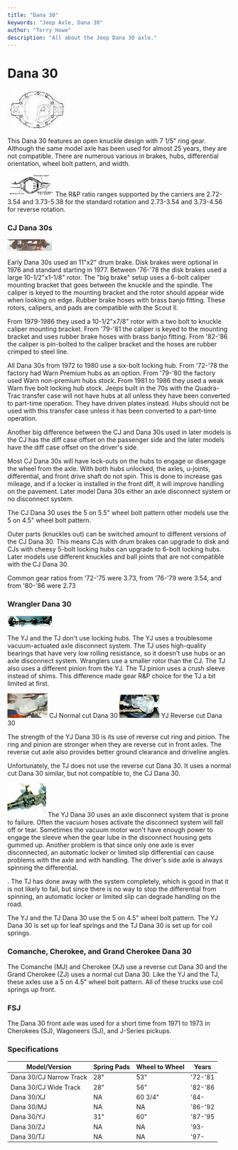 ```yaml
---
title: "Dana 30"
keywords: "Jeep Axle, Dana 30"
author: "Terry Howe"
description: "All about the Jeep Dana 30 axle."
---
```

# Dana 30

[![Dana 30 diff cover](../../img/axle/bwd30_.jpg)](../../img/axle/bwd30.jpg)   

This Dana 30 features an open knuckle design with 7 1/5" ring gear. Although the same model axle has been used for almost 25 years, they are not compatible. There are numerous various in brakes, hubs, differential orientation, wheel bolt pattern, and width.

[![Dana id](../../img/axle/danaid_.gif)](../../img/axle/danaid.gif) The R&P ratio ranges supported by the carriers are 2.72-3.54 and 3.73-5.38 for the standard rotation and 2.73-3.54 and 3.73-4.56 for reverse rotation. 

### CJ Dana 30s

[![Dana 30 front](../../img/axle/d30_.jpg)](../../img/axle/d30.jpg) 

Early Dana 30s used an 11"x2" drum brake. Disk brakes were optional in 1976 and standard starting in 1977. Between '76-'78 the disk brakes used a large 10-1/2"x1-1/8" rotor. The "big brake" setup uses a 6-bolt caliper mounting bracket that goes between the knuckle and the spindle. The caliper is keyed to the mounting bracket and the rotor should appear wide when looking on edge. Rubber brake hoses with brass banjo fitting. These rotors, calipers, and pads are compatible with the Scout II. 

From 1979-1986 they used a 10-1/2"x7/8" rotor with a two bolt to knuckle caliper mounting bracket. From '79-'81 the caliper is keyed to the mounting bracket and uses rubber brake hoses with brass banjo fitting. From '82-'86 the caliper is pin-bolted to the caliper bracket and the hoses are rubber crimped to steel line. 

All Dana 30s from 1972 to 1980 use a six-bolt locking hub. From '72-'78 the factory had Warn Premium hubs as an option. From '79-'80 the factory used Warn non-premium hubs stock. From 1981 to 1986 they used a weak Warn five bolt locking hub stock. Jeeps built in the 70s with the Quadra-Trac transfer case will not have hubs at all unless they have been converted to part-time operation. They have driven plates instead. Hubs should not be used with this transfer case unless it has been converted to a part-time operation.

Another big difference between the CJ and Dana 30s used in later models is the CJ has the diff case offset on the passenger side and the later models have the diff case offset on the driver's side. 

Most CJ Dana 30s will have lock-outs on the hubs to engage or disengage the wheel from the axle. With both hubs unlocked, the axles, u-joints, differential, and front drive shaft do not spin. This is done to increase gas mileage, and if a locker is installed in the front diff, it will improve handling on the pavement. Later model Dana 30s either an axle disconnect system or no disconnect system. 

The CJ Dana 30 uses the 5 on 5.5" wheel bolt pattern other models use the 5 on 4.5" wheel bolt pattern. 

Outer parts (knuckles out) can be switched amount to different versions of the CJ Dana 30. This means CJs with drum brakes can upgrade to disk and CJs with cheesy 5-bolt locking hubs can upgrade to 6-bolt locking hubs. Later models use different knuckles and ball joints that are not compatible with the CJ Dana 30\. 

Common gear ratios from '72-'75 were 3.73, from '76-'79 were 3.54, and from '80-'86 were 2.73

### Wrangler Dana 30

[![Dana 30 YJ](../../img/axle/d30yj01_.jpg)](../../img/axle/d30yj01.jpg) 

The YJ and the TJ don't use locking hubs. The YJ uses a troublesome vacuum-actuated axle disconnect system. The TJ uses high-quality bearings that have very low rolling resistance, so it doesn't use hubs or an axle disconnect system. Wranglers use a smaller rotor than the CJ. The TJ also uses a different pinion from the YJ. The TJ pinion uses a crush sleeve instead of shims. This difference made gear R&P choice for the TJ a bit limited at first.

[![Dana 30 CJ](../../img/axle/d30cj_.jpg)](../../img/axle/d30cj.jpg) CJ Normal cut Dana 30 [![Dana 30 YJ](../../img/axle/d30yj_.jpg)](../../img/axle/d30yj.jpg) YJ Reverse cut Dana 30 

The strength of the YJ Dana 30 is its use of reverse cut ring and pinion. The ring and pinion are stronger when they are reverse cut in front axles. The reverse cut axle also provides better ground clearance and driveline angles.

Unfortunately, the TJ does not use the reverse cut Dana 30. It uses a normal cut Dana 30 similar, but not compatible to, the CJ Dana 30.

[![Dana 30 Axle Disconnect](../../img/axle/d30vac_.jpg)](../../img/axle/d30vac.jpg) The YJ Dana 30 uses an axle disconnect system that is prone to failure. Often the vacuum hoses activate the disconnect system will fall off or tear. Sometimes the vacuum motor won't have enough power to engage the sleeve when the gear lube in the disconnect housing gets gummed up. Another problem is that since only one axle is ever disconnected, an automatic locker or limited slip differential can cause problems with the axle and with handling. The driver's side axle is always spinning the differential.

. The TJ has done away with the system completely, which is good in that it is not likely to fail, but since there is no way to stop the differential from spinning, an automatic locker or limited slip can degrade handling on the road.

The YJ and the TJ Dana 30 use the 5 on 4.5" wheel bolt pattern. The YJ Dana 30 is set up for leaf springs and the TJ Dana 30 is set up for coil springs.

### Comanche, Cherokee, and Grand Cherokee Dana 30

The Comanche (MJ) and Cherokee (XJ) use a reverse cut Dana 30 and the Grand Cherokee (ZJ) uses a normal cut Dana 30. Like the YJ and the TJ, these axles use a 5 on 4.5" wheel bolt pattern. All of these trucks use coil springs up front.

### FSJ

The Dana 30 front axle was used for a short time from 1971 to 1973 in Cherokees (SJ), Wagoneers (SJ), and J-Series pickups.

### Specifications

| Model/Version           | Spring Pads | Wheel to Wheel | Years   |
|-------------------------|-------------|----------------|---------|
| Dana 30/CJ Narrow Track | 28"         | 53"            | '72-'81 |
| Dana 30/CJ Wide Track   | 28"         | 56"            | '82-'86 |
| Dana 30/XJ              | NA          | 60 3/4"        | '84-    |
| Dana 30/MJ              | NA          | NA             | '86-'92 |
| Dana 30/YJ              | 31"         | 60"            | '87-'95 |
| Dana 30/ZJ              | NA          | NA             | '93-    |
| Dana 30/TJ              | NA          | NA             | '97-    |
